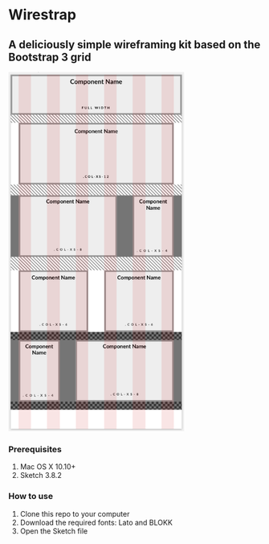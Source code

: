 # Wirestrap
## A deliciously simple wireframing kit based on the Bootstrap 3 grid

<img src="https://raw.githubusercontent.com/andrictham/strapwire/master/readme-img.png" width="350px" />

### Prerequisites

1. Mac OS X 10.10+
2. Sketch 3.8.2

### How to use

1. Clone this repo to your computer
2. Download the required fonts: Lato and BLOKK
3. Open the Sketch file
